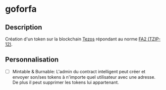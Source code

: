 # goforfa

## Description

Création d'un token sur la blockchain [Tezos](https://tezos.com/) répondant au norme [FA2 (TZIP-12)](https://gitlab.com/tezos/tzip/-/blob/master/proposals/tzip-12/tzip-12.md).

## Personnalisation
- [ ] Mintable & Burnable: L'admin du contract intelligent peut créer et envoyer son/ses tokens à n'importe quel utilisateur avec une adresse. De plus il peut supprimer les tokens lui appartenant.
